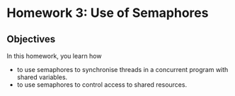 # Homework 3: Use of Semaphores

## Objectives
In this homework, you learn how

- to use semaphores to synchronise threads in a concurrent program with shared variables.
- to use semaphores to control access to shared resources.